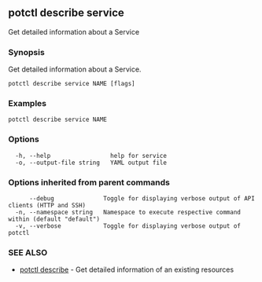 ## potctl describe service

Get detailed information about a Service

### Synopsis

Get detailed information about a Service.

```
potctl describe service NAME [flags]
```

### Examples

```
potctl describe service NAME
```

### Options

```
  -h, --help                 help for service
  -o, --output-file string   YAML output file
```

### Options inherited from parent commands

```
      --debug              Toggle for displaying verbose output of API clients (HTTP and SSH)
  -n, --namespace string   Namespace to execute respective command within (default "default")
  -v, --verbose            Toggle for displaying verbose output of potctl
```

### SEE ALSO

* [potctl describe](potctl_describe.md)	 - Get detailed information of an existing resources


